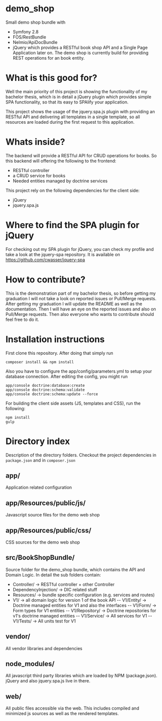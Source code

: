 demo_shop
=========

Small demo shop bundle with 
- Symfony 2.8
- FOS/RestBundle
- Nelmio/ApiDocBundle
- jQuery
which provides a RESTful book shop API and a Single Page Application later on.
The demo shop is currently build for providing REST operations for an book entity.

# What is this good for?

Well the main priority of this project is showing the functionality of my bachelor thesis, which is 
in detail a jQuery plugin which provides simple SPA functionality, so that its easy to SPAlify your application.

This project shows the usage of the jquery.spa.js plugin with providing an RESTful API and delivering all templates in 
a single template, so all resources are loaded during the first request to this application.

# Whats inside?

The backend will provide a RESTful API for CRUD operations for books.
So this backend will offering the following to the frontend:

- RESTful controller
- a CRUD service for books
- Needed entities managed by doctrine services

This project rely on the following dependencies for the client side:

- jQuery
- jquery.spa.js

# Where to find the SPA plugin for jQuery

For checking out my SPA plugin for jQuery, you can check my profile and take a look at the jquery-spa repository.
It is available on https://github.com/cwasser/jquery-spa 

# How to contribute?

This is the demonstration part of my bachelor thesis, so before getting my graduation I will not take a look on
reported issues or Pull/Merge requests.
After getting my graduation I will update the README as well as the documentation. Then I will have an eye on the
reported issues and also on Pull/Merge requests. Then also everyone who wants to contribute should feel free to do it.

# Installation instructions
First clone this repository. After doing that simply run
```
composer install && npm install
```

Also you have to configure the app/config/parameters.yml to setup your database connection.
After editing the config, you might run
```
app/console doctrine:database:create
app/console doctrine:schema:validate
app/console doctrine:schema:update --force
```

For building the client side assets (JS, templates and CSS), run the following:
```
npm install
gulp
```

# Directory index
Description of the directory folders.
Checkout the project dependencies in ``package.json`` and in ``composer.json``

## app/
Application related configuration

## app/Resources/public/js/
Javascript source files for the demo web shop

## app/Resources/public/css/
CSS sources for the demo web shop

## src/BookShopBundle/
Source folder for the demo_shop bundle, which contains the API and Domain Logic.
In detail the sub folders contain:
- Controller/ -> RESTful controller + other Controller
- DependencyInjection/ -> DIC related stuff
- Resources/ -> bundle specific configuration (e.g. services and routes)
- V1/ -> all domain logic for version 1 of the book API
-- V1/Entity/ -> Doctrine managed entities for V1 and also the interfaces
-- V1/Form/ -> Form types for V1 entities
-- V1/Repository/ -> Doctrine repositories for v1's doctrine managed entities
-- V1/Service/ -> All services for V1
-- V1/Tests/ -> All units test for V1

## vendor/
All vendor libraries and dependencies

## node_modules/
All javascript third party libraries which are loaded by NPM (package.json). 
jQuery and also jquery.spa.js live in there.

## web/
All public files accessible via the web. This includes compiled and minimized js sources as
well as the rendered templates.

